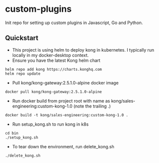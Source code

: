 # custom-plugins
Init repo for setting up custom plugins in Javascript, Go and Python.

## Quickstart
- This project is using helm to deploy kong in kubernetes. I typically run locally in my docker-desktop context.
- Ensure you have the latest Kong helm chart
```
helm repo add kong https://charts.konghq.com
helm repo update
```
- Pull kong/kong-gateway:2.5.1.0-alpine docker image
```
docker pull kong/kong-gateway:2.5.1.0-alpine
```
- Run docker build from project root with name as kong/sales-engineering:custom-kong-1.0 (note the trailing .)
```
docker build -t kong/sales-engineering:custom-kong-1.0 .
```
- Run setup_kong.sh to run kong in k8s
```
cd bin
./setup_kong.sh
```
- To tear down the environment, run delete_kong.sh
```
./delete_kong.sh
```
